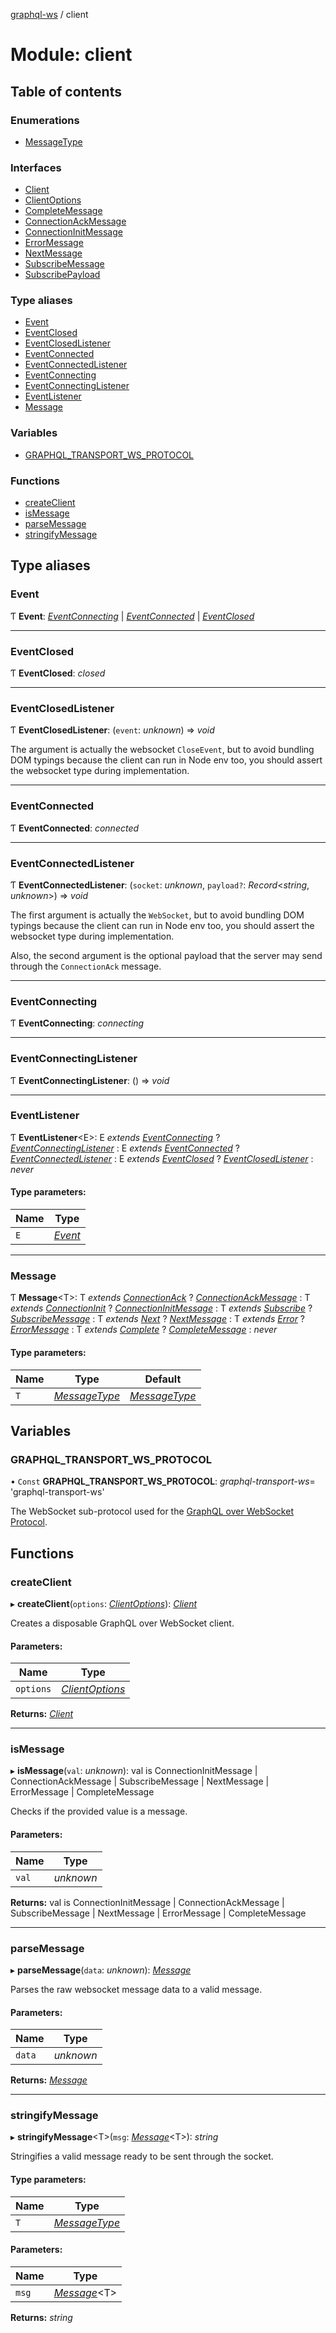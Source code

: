 [graphql-ws](../README.md) / client

# Module: client

## Table of contents

### Enumerations

- [MessageType](../enums/client.messagetype.md)

### Interfaces

- [Client](../interfaces/client.client-1.md)
- [ClientOptions](../interfaces/client.clientoptions.md)
- [CompleteMessage](../interfaces/client.completemessage.md)
- [ConnectionAckMessage](../interfaces/client.connectionackmessage.md)
- [ConnectionInitMessage](../interfaces/client.connectioninitmessage.md)
- [ErrorMessage](../interfaces/client.errormessage.md)
- [NextMessage](../interfaces/client.nextmessage.md)
- [SubscribeMessage](../interfaces/client.subscribemessage.md)
- [SubscribePayload](../interfaces/client.subscribepayload.md)

### Type aliases

- [Event](client.md#event)
- [EventClosed](client.md#eventclosed)
- [EventClosedListener](client.md#eventclosedlistener)
- [EventConnected](client.md#eventconnected)
- [EventConnectedListener](client.md#eventconnectedlistener)
- [EventConnecting](client.md#eventconnecting)
- [EventConnectingListener](client.md#eventconnectinglistener)
- [EventListener](client.md#eventlistener)
- [Message](client.md#message)

### Variables

- [GRAPHQL\_TRANSPORT\_WS\_PROTOCOL](client.md#graphql_transport_ws_protocol)

### Functions

- [createClient](client.md#createclient)
- [isMessage](client.md#ismessage)
- [parseMessage](client.md#parsemessage)
- [stringifyMessage](client.md#stringifymessage)

## Type aliases

### Event

Ƭ **Event**: [*EventConnecting*](client.md#eventconnecting) \| [*EventConnected*](client.md#eventconnected) \| [*EventClosed*](client.md#eventclosed)

___

### EventClosed

Ƭ **EventClosed**: *closed*

___

### EventClosedListener

Ƭ **EventClosedListener**: (`event`: *unknown*) => *void*

The argument is actually the websocket `CloseEvent`, but to avoid
bundling DOM typings because the client can run in Node env too,
you should assert the websocket type during implementation.

___

### EventConnected

Ƭ **EventConnected**: *connected*

___

### EventConnectedListener

Ƭ **EventConnectedListener**: (`socket`: *unknown*, `payload?`: *Record*<*string*, *unknown*\>) => *void*

The first argument is actually the `WebSocket`, but to avoid
bundling DOM typings because the client can run in Node env too,
you should assert the websocket type during implementation.

Also, the second argument is the optional payload that the server may
send through the `ConnectionAck` message.

___

### EventConnecting

Ƭ **EventConnecting**: *connecting*

___

### EventConnectingListener

Ƭ **EventConnectingListener**: () => *void*

___

### EventListener

Ƭ **EventListener**<E\>: E *extends* [*EventConnecting*](client.md#eventconnecting) ? [*EventConnectingListener*](client.md#eventconnectinglistener) : E *extends* [*EventConnected*](client.md#eventconnected) ? [*EventConnectedListener*](client.md#eventconnectedlistener) : E *extends* [*EventClosed*](client.md#eventclosed) ? [*EventClosedListener*](client.md#eventclosedlistener) : *never*

#### Type parameters:

Name | Type |
------ | ------ |
`E` | [*Event*](client.md#event) |

___

### Message

Ƭ **Message**<T\>: T *extends* [*ConnectionAck*](../enums/message.messagetype.md#connectionack) ? [*ConnectionAckMessage*](../interfaces/message.connectionackmessage.md) : T *extends* [*ConnectionInit*](../enums/message.messagetype.md#connectioninit) ? [*ConnectionInitMessage*](../interfaces/message.connectioninitmessage.md) : T *extends* [*Subscribe*](../enums/message.messagetype.md#subscribe) ? [*SubscribeMessage*](../interfaces/message.subscribemessage.md) : T *extends* [*Next*](../enums/message.messagetype.md#next) ? [*NextMessage*](../interfaces/message.nextmessage.md) : T *extends* [*Error*](../enums/message.messagetype.md#error) ? [*ErrorMessage*](../interfaces/message.errormessage.md) : T *extends* [*Complete*](../enums/message.messagetype.md#complete) ? [*CompleteMessage*](../interfaces/message.completemessage.md) : *never*

#### Type parameters:

Name | Type | Default |
------ | ------ | ------ |
`T` | [*MessageType*](../enums/message.messagetype.md) | [*MessageType*](../enums/message.messagetype.md) |

## Variables

### GRAPHQL\_TRANSPORT\_WS\_PROTOCOL

• `Const` **GRAPHQL\_TRANSPORT\_WS\_PROTOCOL**: *graphql-transport-ws*= 'graphql-transport-ws'

The WebSocket sub-protocol used for the [GraphQL over WebSocket Protocol](/PROTOCOL.md).

## Functions

### createClient

▸ **createClient**(`options`: [*ClientOptions*](../interfaces/client.clientoptions.md)): [*Client*](../interfaces/client.client-1.md)

Creates a disposable GraphQL over WebSocket client.

#### Parameters:

Name | Type |
------ | ------ |
`options` | [*ClientOptions*](../interfaces/client.clientoptions.md) |

**Returns:** [*Client*](../interfaces/client.client-1.md)

___

### isMessage

▸ **isMessage**(`val`: *unknown*): val is ConnectionInitMessage \| ConnectionAckMessage \| SubscribeMessage \| NextMessage \| ErrorMessage \| CompleteMessage

Checks if the provided value is a message.

#### Parameters:

Name | Type |
------ | ------ |
`val` | *unknown* |

**Returns:** val is ConnectionInitMessage \| ConnectionAckMessage \| SubscribeMessage \| NextMessage \| ErrorMessage \| CompleteMessage

___

### parseMessage

▸ **parseMessage**(`data`: *unknown*): [*Message*](message.md#message)

Parses the raw websocket message data to a valid message.

#### Parameters:

Name | Type |
------ | ------ |
`data` | *unknown* |

**Returns:** [*Message*](message.md#message)

___

### stringifyMessage

▸ **stringifyMessage**<T\>(`msg`: [*Message*](message.md#message)<T\>): *string*

Stringifies a valid message ready to be sent through the socket.

#### Type parameters:

Name | Type |
------ | ------ |
`T` | [*MessageType*](../enums/message.messagetype.md) |

#### Parameters:

Name | Type |
------ | ------ |
`msg` | [*Message*](message.md#message)<T\> |

**Returns:** *string*
